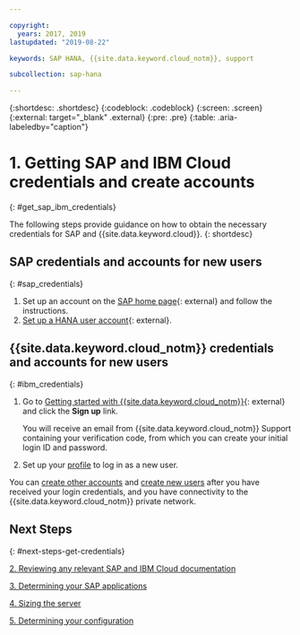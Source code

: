 ```yaml
---

copyright:
  years: 2017, 2019
lastupdated: "2019-08-22"

keywords: SAP HANA, {{site.data.keyword.cloud_notm}}, support

subcollection: sap-hana

---
```


{:shortdesc: .shortdesc}
{:codeblock: .codeblock}
{:screen: .screen}
{:external: target="_blank" .external}
{:pre: .pre}
{:table: .aria-labeledby="caption"}


# 1. Getting SAP and IBM Cloud credentials and create accounts
{: #get_sap_ibm_credentials}

The following steps provide guidance on how to obtain the necessary credentials for SAP and {{site.data.keyword.cloud}}.
{: shortdesc}

## SAP credentials and accounts for new users
{: #sap_credentials}

1. Set up an account on the [SAP home page](https://www.sap.com/){: external} and follow the instructions.
2. [Set up a HANA user account](https://help.sap.com/viewer/6b94445c94ae495c83a19646e7c3fd56/2.0.00/en-US/c0555f0bbb5710148faabb0a6e35c457){: external}.

## {{site.data.keyword.cloud_notm}} credentials and accounts for new users
{: #ibm_credentials}

1. Go to [Getting started with {{site.data.keyword.cloud_notm}}](https://www.ibm.com/cloud/get-started){: external} and click the **Sign up** link.

   You will receive an email from {{site.data.keyword.cloud_notm}} Support containing your verification code, from which you can create your initial login ID and password.

2. Set up your [profile](/docs/account?topic=account-usersettings#profile-photo) to log in as a new user.

You can [create other accounts](/docs/customer-portal?topic=customer-portal-getting-started#getting-started) and [create new users](/docs/customer-portal?topic=customer-portal-getting-started#users-permissions) after you have received your login credentials, and you have connectivity to the {{site.data.keyword.cloud_notm}} private network.

## Next Steps
{: #next-steps-get-credentials}

  [2. Reviewing any relevant SAP and IBM Cloud documentation](/docs/infrastructure/sap-hana?topic=sap-hana-review_doc#review_doc)

  [3. Determining your SAP applications](/docs/infrastructure/sap-hana?topic=sap-hana-3-determining-your-sap-applications#3-determining-your-sap-applications)

  [4. Sizing the server](/docs/infrastructure/sap-hana?topic=sap-hana-size_the_server#size_the_server)

  [5. Determining your configuration](/docs/infrastructure/sap-hana?topic=sap-hana-determine_configuration#determine_configuration)
